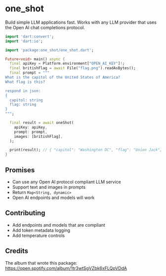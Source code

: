 # one_shot

Build simple LLM applications fast. Works with any LLM provider that uses the Open AI chat completions protocol.

```dart
import 'dart:convert';
import 'dart:io';

import 'package:one_shot/one_shot.dart';

Future<void> main() async {
  final apiKey = Platform.environment["OPEN_AI_KEY"]!;
  final britishFlag = await File("flag.png").readAsBytes();
  final prompt = """
What is the capitol of the United States of America?
What flag is this?

respond in json:
{
  capitol: string
  flag: string
}
""";

  final result = await oneShot(
    apiKey: apiKey,
    prompt: prompt,
    images: [britishFlag],
  );

  print(result); // { "capitol": "Washington DC", "flag": "Union Jack"}
}
```


## Promises

- Can use any Open AI protocol compliant LLM service
- Support text and images in prompts
- Return `Map<String, dynamic>`
- Open AI endpoints and models will work


## Contributing

- Add endpoints and models that are compliant
- Add token metadata logging
- Add temperature controls

## Credits

The album that wrote this package: https://open.spotify.com/album/1tr3wtSgVZbk6xFLQpVDdA
